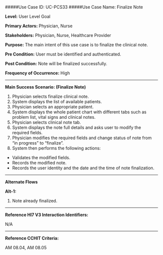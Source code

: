 #####Use Case ID: UC-PCS33
#####Use Case Name: Finalize Note

**Level:**                     User Level Goal

**Primary Actors:**            Physician, Nurse

**Stakeholders:**              Physician, Nurse, Healthcare Provider

**Purpose:**                   The main intent of this use case is to finalize the clinical note.

**Pre Condition:**             User must be identified and authenticated.

**Post Condition:**            Note will be finalized successfully.

**Frequency of Occurrence:**   High
__________________________________________________________
**Main Success Scenario: (Finalize Note)**

1. Physician selects finalize clinical note.
2. System displays the list of available patients.
3. Physician selects an appropriate patient.
4. System displays the whole patient chart with different tabs such as problem list, vital signs and clinical notes.
5. Physician selects clinical note tab.
6. System displays the note full details and asks user to modify the required fields.
7. Physician modifies the required fields and change status of note from “in progress” to “finalize”.
8. System then performs the following actions:
  * Validates the modified fields.
  * Records the modified note.
  * Records the user identity and the date and the time of note finalization.

_______________________________________________________________________________
**Alternate Flows** 

**Alt-1:**

1. Note already finalized.

________________________________________________________________________
**Reference Hl7 V3 Interaction Identifiers:**

N/A
_______________________________________________________________
**Reference CCHIT Criteria:**

AM 08.04, AM 08.05
